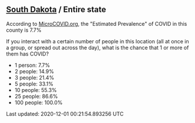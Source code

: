 
## [South Dakota](/united-states/south-dakota) / Entire state

According to [MicroCOVID.org](http://microcovid.org),
the "Estimated Prevalence" of COVID in this county is 7.7%

If you interact with a certain number of people in this location
(all at once in a group, or spread out across the day), what is the chance that
1 or more of them has COVID?

- 1 person: 7.7%
- 2 people: 14.9%
- 3 people: 21.4%
- 5 people: 33.1%
- 10 people: 55.3%
- 25 people: 86.6%
- 100 people: 100.0%

Last updated: 2020-12-01 00:21:54.893256 UTC
